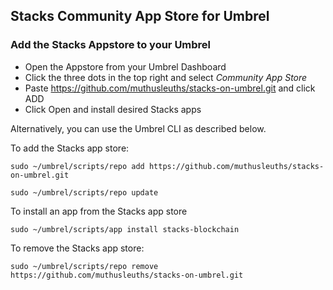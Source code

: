 ## Stacks Community App Store for Umbrel

### Add the Stacks Appstore to your Umbrel

- Open the Appstore from your Umbrel Dashboard
- Click the three dots in the top right and select *Community App Store*
- Paste https://github.com/muthusleuths/stacks-on-umbrel.git and click ADD
- Click Open and install desired Stacks apps


Alternatively, you can use the Umbrel CLI as described below.

To add the Stacks app store:
```
sudo ~/umbrel/scripts/repo add https://github.com/muthusleuths/stacks-on-umbrel.git

sudo ~/umbrel/scripts/repo update
```

To install an app from the Stacks app store
```
sudo ~/umbrel/scripts/app install stacks-blockchain
```

To remove the Stacks app store:
```
sudo ~/umbrel/scripts/repo remove https://github.com/muthusleuths/stacks-on-umbrel.git
```
